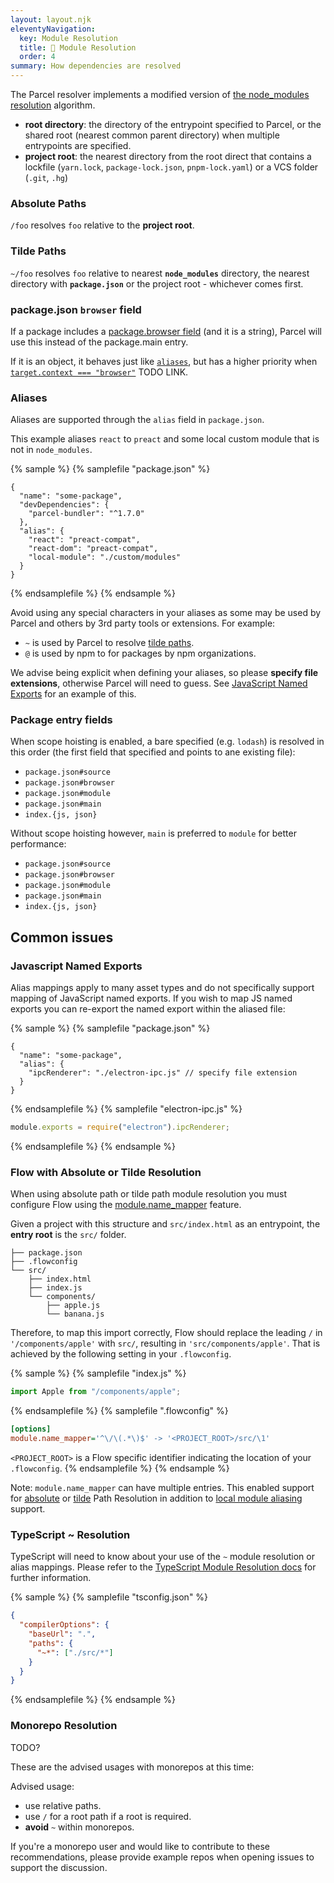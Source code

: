 ```yaml
---
layout: layout.njk
eleventyNavigation:
  key: Module Resolution
  title: 📔 Module Resolution
  order: 4
summary: How dependencies are resolved
---
```


The Parcel resolver implements a modified version of [the node_modules resolution](https://nodejs.org/api/modules.html#modules_all_together) algorithm.

- **root directory**: the directory of the entrypoint specified to Parcel, or the shared root (nearest common parent directory) when multiple entrypoints are specified.
- **project root**: the nearest directory from the root direct that contains a lockfile (`yarn.lock`, `package-lock.json`, `pnpm-lock.yaml`) or a VCS folder (`.git`, `.hg`)

### Absolute Paths

`/foo` resolves `foo` relative to the **project root**.

### Tilde Paths

`~/foo` resolves `foo` relative to nearest **`node_modules`** directory, the nearest directory with **`package.json`** or the project root - whichever comes first.

### package.json `browser` field

If a package includes a [package.browser field](https://docs.npmjs.com/files/package.json#browser) (and it is a string), Parcel will use this instead of the package.main entry.

If it is an object, it behaves just like [`aliases`](#aliases), but has a higher priority when [`target.context === "browser"`](/getting-started/configuration) TODO LINK.

### Aliases

Aliases are supported through the `alias` field in `package.json`.

This example aliases `react` to `preact` and some local custom module that is not in `node_modules`.

{% sample %}
{% samplefile "package.json" %}

```json/5-9
{
  "name": "some-package",
  "devDependencies": {
    "parcel-bundler": "^1.7.0"
  },
  "alias": {
    "react": "preact-compat",
    "react-dom": "preact-compat",
    "local-module": "./custom/modules"
  }
}
```

{% endsamplefile %}
{% endsample %}

Avoid using any special characters in your aliases as some may be used by Parcel and others by 3rd party tools or extensions. For example:

- `~` is used by Parcel to resolve [tilde paths](#tilde-paths).
- `@` is used by npm to for packages by npm organizations.

We advise being explicit when defining your aliases, so please **specify file extensions**, otherwise Parcel will need to guess. See [JavaScript Named Exports](#javascript-named-exports) for an example of this.

### Package entry fields

When scope hoisting is enabled, a bare specified (e.g. `lodash`) is resolved in this order (the first field that specified and points to ane existing file):

- `package.json#source`
- `package.json#browser`
- `package.json#module`
- `package.json#main`
- `index.{js, json}`

Without scope hoisting however, `main` is preferred to `module` for better performance:

- `package.json#source`
- `package.json#browser`
- `package.json#module`
- `package.json#main`
- `index.{js, json}`

## Common issues

### Javascript Named Exports

Alias mappings apply to many asset types and do not specifically support mapping of JavaScript named exports. If you wish to map JS named exports you can re-export the named export within the aliased file:

{% sample %}
{% samplefile "package.json" %}

```json5/3
{
  "name": "some-package",
  "alias": {
    "ipcRenderer": "./electron-ipc.js" // specify file extension
  }
}
```

{% endsamplefile %}
{% samplefile "electron-ipc.js" %}

```js
module.exports = require("electron").ipcRenderer;
```

{% endsamplefile %}
{% endsample %}

### Flow with Absolute or Tilde Resolution

When using absolute path or tilde path module resolution you must configure Flow using the [module.name_mapper](https://flow.org/en/docs/config/options/#toc-module-name-mapper-regex-string) feature.

Given a project with this structure and `src/index.html` as an entrypoint, the **entry root** is the `src/` folder.

```
├── package.json
├── .flowconfig
└── src/
    ├── index.html
    ├── index.js
    └── components/
        ├── apple.js
        └── banana.js
```

Therefore, to map this import correctly, Flow should replace the leading `/` in `'/components/apple'` with `src/`, resulting in `'src/components/apple'`. That is achieved by the following setting in your `.flowconfig`.

{% sample %}
{% samplefile "index.js" %}

```js
import Apple from "/components/apple";
```

{% endsamplefile %}
{% samplefile ".flowconfig" %}

```ini
[options]
module.name_mapper='^\/\(.*\)$' -> '<PROJECT_ROOT>/src/\1'
```

`<PROJECT_ROOT>` is a Flow specific identifier indicating the location of your `.flowconfig`.
{% endsamplefile %}
{% endsample %}

Note: `module.name_mapper` can have multiple entries. This enabled support for [absolute](#absolute-paths) or [tilde](#~-tilde-paths) Path Resolution in addition to [local module aliasing](#aliases) support.

### TypeScript ~ Resolution

TypeScript will need to know about your use of the `~` module resolution or alias mappings. Please refer to the [TypeScript Module Resolution docs](https://www.typescriptlang.org/docs/handbook/module-resolution.html) for further information.

{% sample %}
{% samplefile "tsconfig.json" %}

```json
{
  "compilerOptions": {
    "baseUrl": ".",
    "paths": {
      "~*": ["./src/*"]
    }
  }
}
```

{% endsamplefile %}
{% endsample %}

### Monorepo Resolution

TODO?

These are the advised usages with monorepos at this time:

Advised usage:

- use relative paths.
- use `/` for a root path if a root is required.
- **avoid** `~` within monorepos.

If you're a monorepo user and would like to contribute to these recommendations, please provide example repos when opening issues to support the discussion.
